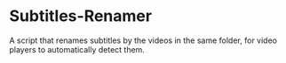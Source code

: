 # Subtitles-Renamer
A script that renames subtitles by the videos in the same folder, for video players to automatically detect them.
